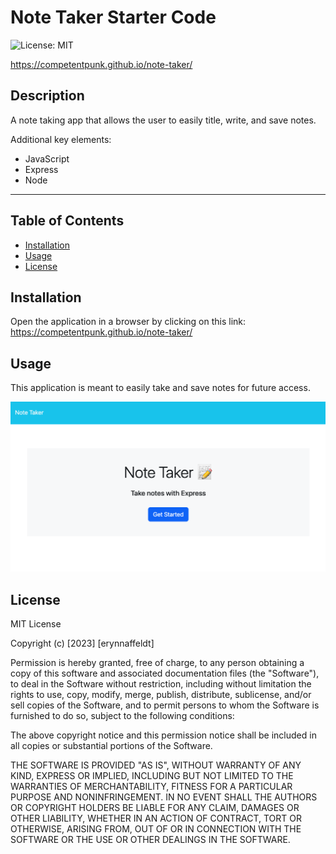 # Note Taker Starter Code

![License: MIT](https://img.shields.io/badge/License-MIT-yellow.svg)

https://competentpunk.github.io/note-taker/

## Description

A note taking app that allows the user to easily title, write, and save notes.

Additional key elements:
- JavaScript
- Express
- Node

---

## Table of Contents 

- [Installation](#installation)
- [Usage](#usage)
- [License](#license)

## Installation

Open the application in a browser by clicking on this link:
https://competentpunk.github.io/note-taker/

## Usage

This application is meant to easily take and save notes for future access.

![Template screenshot](./public/assets/imgs/Screenshot-1.png)


## License

MIT License

Copyright (c) [2023] [erynnaffeldt]

Permission is hereby granted, free of charge, to any person obtaining a copy
of this software and associated documentation files (the "Software"), to deal
in the Software without restriction, including without limitation the rights
to use, copy, modify, merge, publish, distribute, sublicense, and/or sell
copies of the Software, and to permit persons to whom the Software is
furnished to do so, subject to the following conditions:

The above copyright notice and this permission notice shall be included in all
copies or substantial portions of the Software.

THE SOFTWARE IS PROVIDED "AS IS", WITHOUT WARRANTY OF ANY KIND, EXPRESS OR
IMPLIED, INCLUDING BUT NOT LIMITED TO THE WARRANTIES OF MERCHANTABILITY,
FITNESS FOR A PARTICULAR PURPOSE AND NONINFRINGEMENT. IN NO EVENT SHALL THE
AUTHORS OR COPYRIGHT HOLDERS BE LIABLE FOR ANY CLAIM, DAMAGES OR OTHER
LIABILITY, WHETHER IN AN ACTION OF CONTRACT, TORT OR OTHERWISE, ARISING FROM,
OUT OF OR IN CONNECTION WITH THE SOFTWARE OR THE USE OR OTHER DEALINGS IN THE
SOFTWARE.